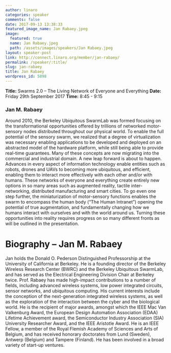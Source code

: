 ```yaml
---
author: linaro
categories: speaker
comments: false
date: 2017-09-13 13:38:33
featured_image_name: Jan Rabaey.jpeg
image:
  featured: true
  name: Jan Rabaey.jpeg
  path: /assets/images/speakers/Jan Rabaey.jpeg
layout: speaker-post
link: http://connect.linaro.org/member/jan-rabaey/
permalink: /speaker/:title/
slug: jan-rabaey
title: Jan Rabaey
wordpress_id: 5898
---
```


**Title:** Swarms 2.0 – The Living Network of Everyone and Everything
**Date:** Friday 29th September 2017
**Time:** 8:45 - 9:15

### Jan M. Rabaey
Around 2010, the Berkeley Ubiquitous SwarmLab was formed focusing on the transformational
opportunities offered by trillions of networked motor-sensory nodes distributed throughout our
physical world. To enable the full potential of the sensory swarm, we realized that a degree of
virtualization was necessary enabling applications to be developed and deployed on an
abstracted model of the hardware platform, while still being able to provide real-time
guarantees. Many of these concepts are now migrating into the commercial and industrial
domain.
A new leap forward is about to happen. Advances in every aspect of information technology
enable entities such as robots, drones and UAVs to becoming more ubiquitous, and efficient,
enabling them to interact more effectively with each other and/or with humans. These networks
of everyone and everything create entirely new options in so many areas such as augmented
reality, tactile inter-networking, distributed manufacturing and smart cities. To go even one step
further, the miniaturization of motor-sensory functions enables the swarm to encompass the
human body (“The Human Intranet”) opening the potential of true augmentation, and
fundamentally changing how we humans interact with ourselves and with the world around us.
Turning these opportunities into reality requires progress on so many different fronts as will be
outlined in the presentation.


# Biography – Jan M. Rabaey


Jan holds the Donald O. Pederson Distinguished Professorship at the University of California at
Berkeley. He is a founding director of the Berkeley Wireless Research Center (BWRC) and the
Berkeley Ubiquitous SwarmLab, and has served as the Electrical Engineering Division Chair at
Berkeley twice.
Prof. Rabaey has made high-impact contributions to a number of fields, including advanced
wireless systems, low power integrated circuits, sensor networks, and ubiquitous computing. His
current interests include the conception of the next-generation integrated wireless systems, as well
as the exploration of the interaction between the cyber and the biological world.
He is the recipient of major awards, amongst which the IEEE Mac Van Valkenburg Award, the
European Design Automation Association (EDAA) Lifetime Achievement award, the
Semiconductor Industry Association (SIA) University Researcher Award, and the IEEE Aristotle
Award. He is an IEEE Fellow, a member of the Royal Flemish Academy of Sciences and Arts of
Belgium, and has received honorary doctorates from Lund (Sweden), Antwerp (Belgium) and
Tampere (Finland). He has been involved in a broad variety of start-up ventures.